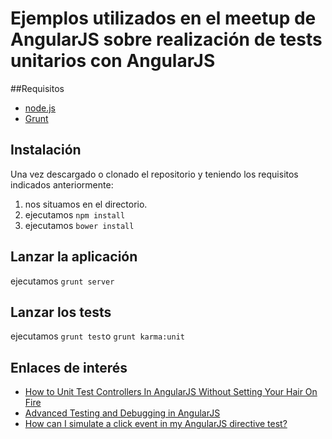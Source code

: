 Ejemplos utilizados en el meetup de AngularJS sobre realización de tests unitarios con AngularJS 
=======================

##Requisitos
* [node.js](http://nodejs.org/)
* [Grunt](http://gruntjs.com/)

## Instalación
Una vez descargado o clonado el repositorio y teniendo los requisitos indicados anteriormente:

1. nos situamos en el directorio.
2. ejecutamos `npm install`
3. ejecutamos `bower install`

## Lanzar la aplicación
ejecutamos `grunt server` 

## Lanzar los tests
ejecutamos `grunt test`o `grunt karma:unit`

## Enlaces de interés
* [How to Unit Test Controllers In AngularJS Without Setting Your Hair On Fire](http://nathanleclaire.com/blog/2013/12/13/how-to-unit-test-controllers-in-angularjs-without-setting-your-hair-on-fire/)
* [Advanced Testing and Debugging in AngularJS](http://www.yearofmoo.com/2013/09/advanced-testing-and-debugging-in-angularjs.html)
* [How can I simulate a click event in my AngularJS directive test?](http://stackoverflow.com/questions/17211466/how-can-i-simulate-a-click-event-in-my-angularjs-directive-test)

